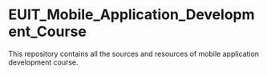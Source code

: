 # EUIT_Mobile_Application_Development_Course
This repository contains all the sources and resources of mobile application development course. 
